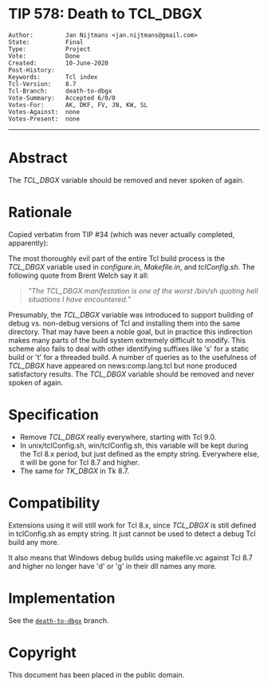 # TIP 578: Death to TCL_DBGX
	Author:         Jan Nijtmans <jan.nijtmans@gmail.com>
	State:          Final
	Type:           Project
	Vote:           Done
	Created:        10-June-2020
	Post-History:   
	Keywords:       Tcl index
	Tcl-Version:    8.7
	Tcl-Branch:     death-to-dbgx
	Vote-Summary:   Accepted 6/0/0
	Votes-For:      AK, DKF, FV, JN, KW, SL
	Votes-Against:  none
	Votes-Present:  none
-----

# Abstract

The _TCL\_DBGX_ variable should be removed and never spoken of again.

# Rationale

Copied verbatim from TIP #34 (which was never actually completed, apparently):

The most thoroughly evil part of the entire Tcl build process is the
_TCL\_DBGX_ variable used in _configure.in_, _Makefile.in_, and
_tclConfig.sh_.  The following quote from Brent Welch say it all:

 > _"The TCL\_DBGX manifestation is one of the worst /bin/sh quoting
   hell situations I have encountered."_

Presumably, the _TCL\_DBGX_ variable was introduced to support
building of debug vs. non-debug versions of Tcl and installing them
into the same directory.  That may have been a noble goal, but in
practice this indirection makes many parts of the build system
extremely difficult to modify.  This scheme also fails to deal with
other identifying suffixes like 's' for a static build or 't' for a
threaded build.  A number of queries as to the usefulness of
_TCL\_DBGX_ have appeared on news:comp.lang.tcl but none produced
satisfactory results.  The _TCL\_DBGX_ variable should be removed and
never spoken of again.

# Specification

  * Remove _TCL\_DBGX_ really everywhere, starting with Tcl 9.0.
  * In unix/tclConfig.sh, win/tclConfig.sh, this variable will
    be kept during the Tcl 8.x period, but just defined as
    the empty string. Everywhere else, it will be gone
    for Tcl 8.7 and higher.
  * The same for _TK\_DBGX_ in Tk 8.7.

# Compatibility

Extensions using it will still work for Tcl 8.x, since _TCL\_DBGX_
is still defined in tclConfig.sh as empty string. It just
cannot be used to detect a debug Tcl build any more.

It also means that Windows debug builds using makefile.vc
against Tcl 8.7 and higher no longer have 'd' or 'g'
in their dll names any more.

# Implementation

See the [`death-to-dbgx`](https://core.tcl-lang.org/tcl/timeline?r=death-to-dbgx) branch.

# Copyright

This document has been placed in the public domain.
